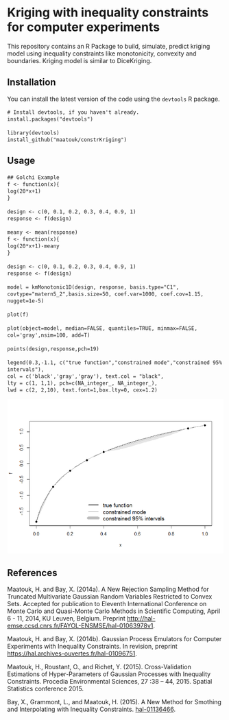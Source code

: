 # Kriging with inequality constraints for computer experiments

This repository contains an R Package to build, simulate, predict kriging model using inequality constraints like monotonicity, convexity and boundaries. Kriging model is similar to DiceKriging.

Installation
------------

You can install the latest version of the code using the `devtools` R package.

```{r}
# Install devtools, if you haven't already.
install.packages("devtools")

library(devtools)
install_github("maatouk/constrKriging")
```

Usage
-----

```{r}
## Golchi Example
f <- function(x){
log(20*x+1)
}

design <- c(0, 0.1, 0.2, 0.3, 0.4, 0.9, 1)
response <- f(design)

meany <- mean(response)
f <- function(x){
log(20*x+1)-meany
}

design <- c(0, 0.1, 0.2, 0.3, 0.4, 0.9, 1)
response <- f(design)

model = kmMonotonic1D(design, response, basis.type="C1", covtype="matern5_2",basis.size=50, coef.var=1000, coef.cov=1.15, nugget=1e-5)

plot(f)

plot(object=model, median=FALSE, quantiles=TRUE, minmax=FALSE, col='gray',nsim=100, add=T)

points(design,response,pch=19)

legend(0.3,-1.1, c("true function","constrained mode","constrained 95% intervals"),
col = c('black','gray','gray'), text.col = "black",
lty = c(1, 1,1), pch=c(NA_integer_, NA_integer_),
lwd = c(2, 2,10), text.font=1,box.lty=0, cex=1.2)
```

![](Rplot.png)


References
---------

Maatouk, H. and Bay, X. (2014a). A New Rejection Sampling Method for Truncated Multivariate Gaussian Random Variables Restricted to Convex Sets. Accepted for publication to Eleventh International Conference on Monte Carlo and Quasi-Monte Carlo Methods in Scientific Computing, April 6 - 11, 2014, KU Leuven, Belgium. Preprint http://hal-emse.ccsd.cnrs.fr/FAYOL-ENSMSE/hal-01063978v1.

Maatouk, H. and Bay, X. (2014b). Gaussian Process Emulators for Computer Experiments with Inequality Constraints. In revision, preprint https://hal.archives-ouvertes.fr/hal-01096751.

Maatouk, H., Roustant, O., and Richet, Y. (2015). Cross-Validation Estimations of Hyper-Parameters of Gaussian Processes with Inequality Constraints. Procedia Environmental Sciences, 27 :38 – 44, 2015. Spatial Statistics conference 2015.

Bay, X., Grammont, L., and Maatouk, H. (2015). A New Method for Smothing and Interpolating with Inequality Constraints. [hal-01136466](https://hal.archives-ouvertes.fr/hal-01136466).